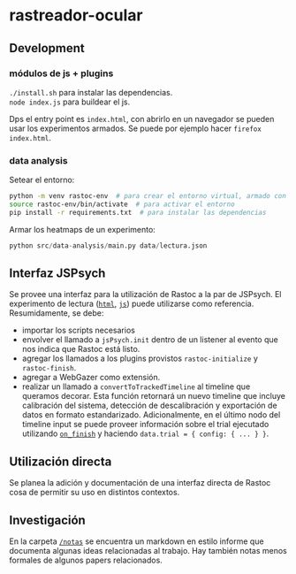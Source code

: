 # rastreador-ocular

## Development

### módulos de js + plugins

`./install.sh` para instalar las dependencias.  
`node index.js` para buildear el js.

Dps el entry point es `index.html`, con abrirlo en un navegador se pueden usar
los experimentos armados. Se puede por ejemplo hacer `firefox index.html`.

### data analysis

Setear el entorno:
```bash
python -m venv rastoc-env  # para crear el entorno virtual, armado con Python3.9
source rastoc-env/bin/activate  # para activar el entorno
pip install -r requirements.txt  # para instalar las dependencias
```

Armar los heatmaps de un experimento:
```python
python src/data-analysis/main.py data/lectura.json
```

## Interfaz JSPsych

Se provee una interfaz para la utilización de Rastoc a la par de JSPsych. El
experimento de lectura ([`html`](/experimentos/lectura.html),
[`js`](/experimentos/lectura.js)) puede utilizarse como referencia.  
Resumidamente, se debe:
- importar los scripts necesarios
- envolver el llamado a `jsPsych.init` dentro de un listener al evento que nos
indica que Rastoc está listo.
- agregar los llamados a los plugins provistos `rastoc-initialize` y
`rastoc-finish`.
- agregar a WebGazer como extensión.
- realizar un llamado a `convertToTrackedTimeline` al timeline que queramos
decorar. Esta función retornará un nuevo timeline que incluye calibración del
sistema, detección de descalibración y exportación de datos en formato
estandarizado. Adicionalmente, en el último nodo del timeline input se puede 
proveer información sobre el trial ejecutado utilizando 
[`on_finish`](https://www.jspsych.org/7.0/overview/events/#on_finish-trial) y
haciendo `data.trial = { config: { ... } }`.

## Utilización directa

Se planea la adición y documentación de una interfaz directa de Rastoc cosa de
permitir su uso en distintos contextos.

## Investigación

En la carpeta [`/notas`](/notas/README.md) se encuentra un markdown en estilo
informe que documenta algunas ideas relacionadas al trabajo. Hay también notas
menos formales de algunos papers relacionados.
